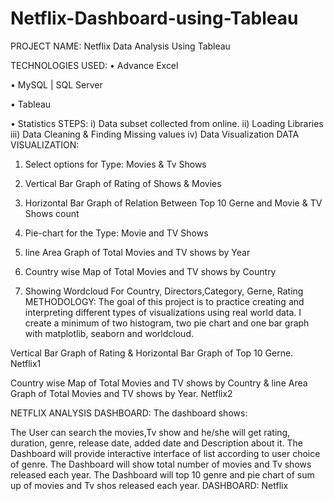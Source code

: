 # Netflix-Dashboard-using-Tableau

PROJECT NAME:
Netflix Data Analysis Using Tableau

TECHNOLOGIES USED:
•	Advance Excel

•	MySQL | SQL Server

•	Tableau

•	Statistics
STEPS:
i) Data subset collected from online.
ii) Loading Libraries
iii) Data Cleaning & Finding Missing values
iv) Data Visualization
DATA VISUALIZATION:
1) Select options for Type: Movies & Tv Shows

2) Vertical Bar Graph of Rating of Shows & Movies

3) Horizontal Bar Graph of Relation Between Top 10 Gerne and Movie & TV Shows count

4) Pie-chart for the Type: Movie and TV Shows

5) line Area Graph of Total Movies and TV shows by Year

6) Country wise Map of Total Movies and TV shows by Country

7) Showing Wordcloud For Country, Directors,Category, Gerne, Rating
METHODOLOGY:
The goal of this project is to practice creating and interpreting different types of visualizations using real world data. I create a minimum of two histogram, two pie chart and one bar graph with matplotlib, seaborn and worldcloud.

Vertical Bar Graph of Rating & Horizontal Bar Graph of Top 10 Gerne.
Netflix1

Country wise Map of Total Movies and TV shows by Country & line Area Graph of Total Movies and TV shows by Year.
Netflix2

NETFLIX ANALYSIS DASHBOARD:
The dashboard shows:

The User can search the movies,Tv show and he/she will get rating, duration, genre, release date, added date and Description about it.
The Dashboard will provide interactive interface of list according to user choice of genre.
The Dashboard will show total number of movies and Tv shows released each year.
The Dashboard will top 10 genre and pie chart of sum up of movies and Tv shos released each year.
DASHBOARD:
Netflix


